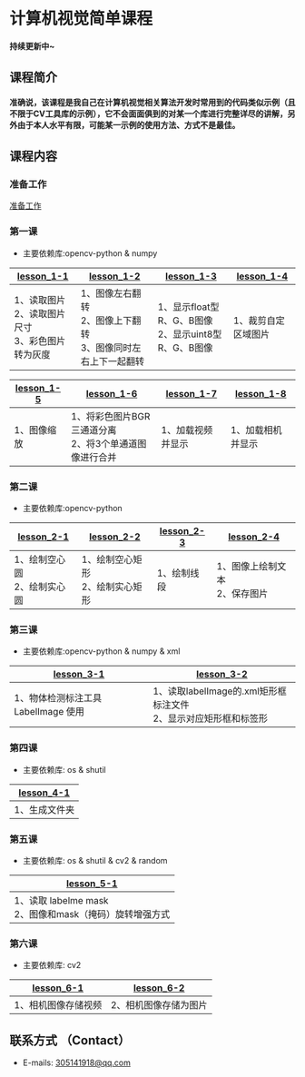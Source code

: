 # 计算机视觉简单课程  
#### 持续更新中~
## 课程简介
####   准确说，该课程是我自己在计算机视觉相关算法开发时常用到的代码类似示例（且不限于CV工具库的示例），它不会面面俱到的对某一个库进行完整详尽的讲解，另外由于本人水平有限，可能某一示例的使用方法、方式不是最佳。

## 课程内容

### 准备工作

[准备工作](./preparation_work/README.md)

### 第一课
* 主要依赖库:opencv-python & numpy  

| [lesson_1-1](./lesson_1/lesson_1-1.py)|[lesson_1-2](./lesson_1/lesson_1-2.py) |[lesson_1-3](./lesson_1/lesson_1-3.py)|[lesson_1-4](./lesson_1/lesson_1-4.py)|
|--|--|--|--|
| 1、读取图片 <br> 2、读取图片尺寸 <br> 3、彩色图片转为灰度 | 1、图像左右翻转 <br> 2、图像上下翻转 <br> 3、图像同时左右上下一起翻转 | 1、显示float型R、G、B图像 <br> 2、显示uint8型R、G、B图像|1、裁剪自定区域图片|

| [lesson_1-5](./lesson_1/lesson_1-5.py)|[lesson_1-6](./lesson_1/lesson_1-6.py)|[lesson_1-7](./lesson_1/lesson_1-7.py)|[lesson_1-8](./lesson_1/lesson_1-8.py)|
|--|--|--|--|
| 1、图像缩放| 1、将彩色图片BGR三通道分离 <br> 2、将3个单通道图像进行合并| 1、加载视频并显示|1、加载相机并显示|

### 第二课
* 主要依赖库:opencv-python

| [lesson_2-1](./lesson_2/lesson_2-1.py)|[lesson_2-2](./lesson_2/lesson_2-2.py)|[lesson_2-3](./lesson_2/lesson_2-3.py)|[lesson_2-4](./lesson_2/lesson_2-4.py)|
|--|--|--|--|
| 1、绘制空心圆 <br> 2、绘制实心圆 | 1、绘制空心矩形 <br> 2、绘制实心矩形| 1、绘制线段| 1、图像上绘制文本 <br> 2、保存图片|

### 第三课
* 主要依赖库:opencv-python & numpy & xml

| [lesson_3-1](./lesson_3/README.md)|[lesson_3-2](./lesson_3/lesson_3-2.py)|
|--|--|
| 1、物体检测标注工具LabelImage 使用 | 1、读取labelImage的.xml矩形框标注文件 <br> 2、显示对应矩形框和标签形|

### 第四课
* 主要依赖库: os & shutil

| [lesson_4-1](./lesson_4/lesson_4-1.py)|
|--|
| 1、生成文件夹 |

### 第五课
* 主要依赖库: os & shutil & cv2 & random

| [lesson_5-1](./lesson_5/lesson_5-1.py)|
|--|
| 1、读取 labelme mask <br> 2、图像和mask（掩码）旋转增强方式 |

### 第六课
* 主要依赖库: cv2

| [lesson_6-1](./lesson_6/lesson_6-1.py)|[lesson_6-2](./lesson_6/lesson_6-2.py)|
|--|--|
| 1、相机图像存储视频 | 2、相机图像存储为图片|

## 联系方式 （Contact）  
* E-mails: 305141918@qq.com  
